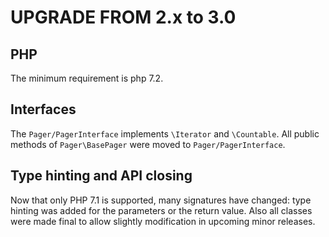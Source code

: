 UPGRADE FROM 2.x to 3.0
=======================

## PHP

The minimum requirement is php 7.2.

## Interfaces

The `Pager/PagerInterface` implements `\Iterator` and `\Countable`.
All public methods of `Pager\BasePager` were moved to `Pager/PagerInterface`.

## Type hinting and API closing

Now that only PHP 7.1 is supported, many signatures have changed: type hinting was
added for the parameters or the return value. Also all classes were made final to 
allow slightly modification in upcoming minor releases.

